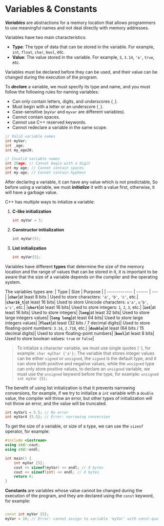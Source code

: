 # Variables & Constants

***Variables*** are abstractions for a memory location that allows programmers to use meaningful names and not deal directly with memory addresses.

Variables have two main characteristics:

- **Type**: The type of data that can be stored in the variable. For example, `int`, `float`, `char`, `bool`, etc.
- **Value**: The value stored in the variable. For example, `5`, `3.14`, `'a'`, `true`, etc.

Variables must be declared before they can be used, and their value can be changed during the execution of the program.

To ***declare*** a variable, we must specify its type and name, and you must follow the following rules for naming variables:

- Can only contain letters, digits, and underscores (`_`).
- Must begin with a letter or an underscore (`_`).
- Case-sensitive (`myVar` and `myvar` are different variables).
- Cannot contain spaces.
- Cannot use C++ reserved keywords.
- Cannot redeclare a variable in the same scope.

```cpp
// Valid variable names
int myVar;
int _age; 
int my_age20; 
```

```cpp
// Invalid variable names
int 20age; // Cannot begin with a digit
int my age; // Cannot contain spaces
int my-age; // Cannot contain hyphens
```

After declaring a variable, it can have any value which is not predictable, So before using a variable, we must ***initialize*** it with a value first, otherwise, it will have a garbage value.

C++ has multiple ways to intialize a variable:

1. **C-like initialization**

    ```cpp
    int myVar = 5;
    ```

2. **Constructor initialization**

    ```cpp
    int myVar(5);
    ```

3. **List initialization**

    ```cpp
    int myVar{5};
    ```

Variables have different **types** that determine the size of the memory location and the range of values that can be stored in it, it is important to be aware that the size of a variable depends on the compiler and the operating system.

The variables types are:
| Type | Size  | Purpose |
| ------------- | ------ | --- |
|**`char`**|at least 8 bits | Used to store characters: `'a'`, `'b'`, `'c'`, etc.|
|**`char16_t`**|at least 16 bits| Used to store Unicode characters: `u'a'`, `u'b'`, `u'c'`, etc.|
|**`short`**|at least 16 bits| Used to store integers: `1`, `2`, `3`, etc.|
|**`int`**|at least 16 bits| Used to store integers|
|**`long`**|at least 32 bits| Used to store large integers values|
|**`long long`**|at least 64 bits| Used to store large integers values|
|**`float`**|at least (32 bits / 7 decimal digits)| Used to store floating-point numbers: `3.14`, `2.718`, etc.|
|**`double`**|at least (64 bits / 15 decimal digits)| Used to store floating-point numbers|
|**`bool`**|at least 8 bits| Used to store boolean values: `true` or `false`|

> To intialize a character variable, we must use single quotes (`'`), for example: `char myChar {'a'};`
> The variable that stores integer values can be either `signed` or `unsigned`, the `signed` is the default type, and it can store both positive and negative values, while the `unsigned` type can only store positive values, to declare an `unsigned` variable, we must use the `unsigned` keyword before the type, for example: `unsigned int myVar {5};`

The benefit of using list initialization is that it prevents narrowing conversions, for example, if we try to initialize a `int` variable with a `double` value, the compiler will throw an error, but other types of initialization will not throw an error, and the value will be truncated.

```cpp
int myVar1 = 5.5; // No error
int myVar4 {5.5}; // Error: narrowing conversion
```

To get the size of a variable,  or size of a type, we can use the `sizeof` operator, for example:

```cpp
#include <iostream>
using std::cout;
using std::endl;

int main() {
    int myVar {5};
    cout << sizeof(myVar) << endl; // 4 bytes
    cout << sizeof(int) << endl; // 4 bytes
    return 0;
}
```

**Constants** are variables whose value cannot be changed during the execution of the program, and they are declared using the `const` keyword, for example:

```cpp

const int myVar {5};
myVar = 10; // Error: cannot assign to variable 'myVar' with const-qualified type 'const int'
```
